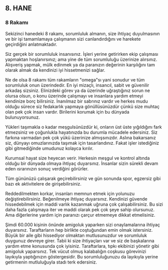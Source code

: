 ## 8. HANE

### 8 Rakamı

Sekizinci hanedeki 8 rakamı, sorumluluk almanın, size ihtiyaç duyulmasının ve bir işi tamamlamaya çalışmanın sizi canlandırdığını ve harekete geçirdiğini anlatmaktadır.

Siz gerçek bir sorumluluk insanısınız. İşleri yerine getirirken ekip çalışması yapmaktan hoşlanırsınız; ama yine de tüm sorumluluğu üzerinize alırsınız. Alışveriş yapmak, mülk edinmek ya da paranızın değerinin karşılığını tam olarak almak da kendinizi iyi hissetmenizi sağlar.

Ne de olsa 8 rakamı tüm rakamların "omega"sı yani sonudur ve tüm sorumluluk onun üzerindedir. En iyi mizaçlı, insancıl, sabit ve güvenilir arkadaş sizsiniz. Elinizdeki görev ya da üzerinde uğraştığınız sorun ne olursa olsun, o konu üzerinde çalışmayı ve insanlara yardım etmeyi kendinize borç bilirsiniz. İnanılmaz bir sabrınız vardır ve herkes mudu olduğu sürece siz fedakarlık yapmaya gönüllüsünüzdür çünkü size muhtaç olan pek çok insan vardır. Birilerini korumak için bu dünyada bulunuyorsunuz.

Yükleri taşımakla o kadar meşgulsünüzdür ki, onların üst üste yığıldığını fark etmezsiniz ve çoğunlukla hayatınızda bu durumla mücadele edersiniz. Siz farkına varmadan pek çok yükü üzerinize almışsınızdır. Aslına bakarsanız siz, dünyayı omuzlarınızda taşımak için tasarlandınız. Fakat işler istediğiniz gibi gitmediğinde umudunuz kolayca kırılır.

Kurumsal hayat size heyecan verir. Herkesin meşgul ve kontrol altında olduğu bir dünyada olmaya ihtiyaç duyarsınız. İnsanlar sizin sürekli devam eden ısrarınızın sonuç verdiğini görürler.

Tüm gününüzü çalışarak geçirebilirsiniz ve gün sonunda spor, egzersiz gibi bazı ek aktivitelere de girişebilirsiniz.

Reddedilmekten korkar, insanları memnun etmek için yolunuzu değiştirebilirsiniz. Beğenilmeye ihtiyaç duyarsınız. Kendinizi güvende hissedebilmek için maddi varlık kazanmak uğruna çok çalışabilirsiniz. Bu sizi daha fazla çalışmaya iter ve maddi olarak pek çok şeye sahip olursunuz. Ama diğerlerine yardım için paranızı çarçur etmemeye dikkat etmelisiniz.

Şimdi 60.000 kişinin önünde amigoluk yaparken sizi onaylamalarına ihtiyaç duyarsınız. Taraftarların hep birlikte coştuğundan emin olmak istersiniz. Büyük bir aile gibi hissediyor olmaktan mutlusunuzdur ve sorumluluk duygunuz devreye girer. Tabii ki size ihtiyaçları var ve siz de başkalarına yardım etme konusunda çok iyisiniz. Taraftarlara, tıpkı ekibinizi yönetir gibi amigoluk yaparsınız. Tek vücut olmuş kalabalığın coşkusu görevinizi layıkıyla yaptığınızın göstergesidir. Bu sorumluluğunuzu da layıkıyla yerine getirmenin mutluluğuyla stadı terk edersiniz. 
